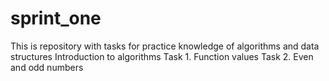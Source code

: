 # sprint_one
 This is repository with tasks for practice knowledge of algorithms and data structures
Introduction to algorithms
Task 1. Function values 
Task 2. Even and odd numbers
